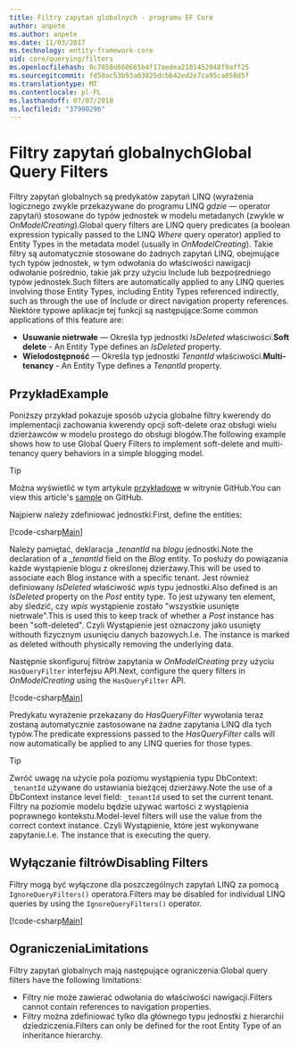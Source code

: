 ```yaml
---
title: Filtry zapytań globalnych - programu EF Core
author: anpete
ms.author: anpete
ms.date: 11/03/2017
ms.technology: entity-framework-core
uid: core/querying/filters
ms.openlocfilehash: 0c7858d660665b4f17aedea2101452048f9aff25
ms.sourcegitcommit: fd50ac53b93a03825dcbb42ed2e7ca95ca858d5f
ms.translationtype: MT
ms.contentlocale: pl-PL
ms.lasthandoff: 07/07/2018
ms.locfileid: "37900296"
---
```

# <a name="global-query-filters"></a><span data-ttu-id="7739c-102">Filtry zapytań globalnych</span><span class="sxs-lookup"><span data-stu-id="7739c-102">Global Query Filters</span></span>

<span data-ttu-id="7739c-103">Filtry zapytań globalnych są predykatów zapytań LINQ (wyrażenia logicznego zwykle przekazywane do programu LINQ *gdzie* — operator zapytań) stosowane do typów jednostek w modelu metadanych (zwykle w *OnModelCreating*).</span><span class="sxs-lookup"><span data-stu-id="7739c-103">Global query filters are LINQ query predicates (a boolean expression typically passed to the LINQ *Where* query operator) applied to Entity Types in the metadata model (usually in *OnModelCreating*).</span></span> <span data-ttu-id="7739c-104">Takie filtry są automatycznie stosowane do żadnych zapytań LINQ, obejmujące tych typów jednostek, w tym odwołania do właściwości nawigacji odwołanie pośrednio, takie jak przy użyciu Include lub bezpośredniego typów jednostek.</span><span class="sxs-lookup"><span data-stu-id="7739c-104">Such filters are automatically applied to any LINQ queries involving those Entity Types, including Entity Types referenced indirectly, such as through the use of Include or direct navigation property references.</span></span> <span data-ttu-id="7739c-105">Niektóre typowe aplikacje tej funkcji są następujące:</span><span class="sxs-lookup"><span data-stu-id="7739c-105">Some common applications of this feature are:</span></span>

* <span data-ttu-id="7739c-106">**Usuwanie nietrwałe** — Określa typ jednostki *IsDeleted* właściwości.</span><span class="sxs-lookup"><span data-stu-id="7739c-106">**Soft delete** - An Entity Type defines an *IsDeleted* property.</span></span>
* <span data-ttu-id="7739c-107">**Wielodostępność** — Określa typ jednostki *TenantId* właściwości.</span><span class="sxs-lookup"><span data-stu-id="7739c-107">**Multi-tenancy** - An Entity Type defines a *TenantId* property.</span></span>

## <a name="example"></a><span data-ttu-id="7739c-108">Przykład</span><span class="sxs-lookup"><span data-stu-id="7739c-108">Example</span></span>

<span data-ttu-id="7739c-109">Poniższy przykład pokazuje sposób użycia globalne filtry kwerendy do implementacji zachowania kwerendy opcji soft-delete oraz obsługi wielu dzierżawców w modelu prostego do obsługi blogów.</span><span class="sxs-lookup"><span data-stu-id="7739c-109">The following example shows how to use Global Query Filters to implement soft-delete and multi-tenancy query behaviors in a simple blogging model.</span></span>

> [!TIP]
> <span data-ttu-id="7739c-110">Można wyświetlić w tym artykule [przykładowe](https://github.com/aspnet/EntityFrameworkCore/tree/dev/samples/QueryFilters) w witrynie GitHub.</span><span class="sxs-lookup"><span data-stu-id="7739c-110">You can view this article's [sample](https://github.com/aspnet/EntityFrameworkCore/tree/dev/samples/QueryFilters) on GitHub.</span></span>

<span data-ttu-id="7739c-111">Najpierw należy zdefiniować jednostki:</span><span class="sxs-lookup"><span data-stu-id="7739c-111">First, define the entities:</span></span>

[!code-csharp[Main](../../../efcore-repo/samples/QueryFilters/Program.cs#Entities)]

<span data-ttu-id="7739c-112">Należy pamiętać, deklaracja __tenantId_ na _blogu_ jednostki.</span><span class="sxs-lookup"><span data-stu-id="7739c-112">Note the declaration of a __tenantId_ field on the _Blog_ entity.</span></span> <span data-ttu-id="7739c-113">To posłuży do powiązania każde wystąpienie blogu z określonej dzierżawy.</span><span class="sxs-lookup"><span data-stu-id="7739c-113">This will be used to associate each Blog instance with a specific tenant.</span></span> <span data-ttu-id="7739c-114">Jest również definiowany _IsDeleted_ właściwość _wpis_ typu jednostki.</span><span class="sxs-lookup"><span data-stu-id="7739c-114">Also defined is an _IsDeleted_ property on the _Post_ entity type.</span></span> <span data-ttu-id="7739c-115">To jest używany ten element, aby śledzić, czy _wpis_ wystąpienie zostało "wszystkie usunięte nietrwale".</span><span class="sxs-lookup"><span data-stu-id="7739c-115">This is used this to keep track of whether a _Post_ instance has been "soft-deleted".</span></span> <span data-ttu-id="7739c-116">Czyli Wystąpienie jest oznaczony jako usunięty withouth fizycznym usunięciu danych bazowych.</span><span class="sxs-lookup"><span data-stu-id="7739c-116">I.e. The instance is marked as deleted withouth physically removing the underlying data.</span></span>

<span data-ttu-id="7739c-117">Następnie skonfiguruj filtrów zapytania w _OnModelCreating_ przy użyciu ```HasQueryFilter``` interfejsu API.</span><span class="sxs-lookup"><span data-stu-id="7739c-117">Next, configure the query filters in _OnModelCreating_ using the ```HasQueryFilter``` API.</span></span>

[!code-csharp[Main](../../../efcore-repo/samples/QueryFilters/Program.cs#Configuration)]

<span data-ttu-id="7739c-118">Predykatu wyrażenie przekazany do _HasQueryFilter_ wywołania teraz zostaną automatycznie zastosowane na żadne zapytania LINQ dla tych typów.</span><span class="sxs-lookup"><span data-stu-id="7739c-118">The predicate expressions passed to the _HasQueryFilter_ calls will now automatically be applied to any LINQ queries for those types.</span></span>

> [!TIP]
> <span data-ttu-id="7739c-119">Zwróć uwagę na użycie pola poziomu wystąpienia typu DbContext: ```_tenantId``` używane do ustawiania bieżącej dzierżawy.</span><span class="sxs-lookup"><span data-stu-id="7739c-119">Note the use of a DbContext instance level field: ```_tenantId``` used to set the current tenant.</span></span> <span data-ttu-id="7739c-120">Filtry na poziomie modelu będzie używać wartości z wystąpienia poprawnego kontekstu.</span><span class="sxs-lookup"><span data-stu-id="7739c-120">Model-level filters will use the value from the correct context instance.</span></span> <span data-ttu-id="7739c-121">Czyli Wystąpienie, które jest wykonywane zapytanie.</span><span class="sxs-lookup"><span data-stu-id="7739c-121">I.e. The instance that is executing the query.</span></span>

## <a name="disabling-filters"></a><span data-ttu-id="7739c-122">Wyłączanie filtrów</span><span class="sxs-lookup"><span data-stu-id="7739c-122">Disabling Filters</span></span>

<span data-ttu-id="7739c-123">Filtry mogą być wyłączone dla poszczególnych zapytań LINQ za pomocą ```IgnoreQueryFilters()``` operatora.</span><span class="sxs-lookup"><span data-stu-id="7739c-123">Filters may be disabled for individual LINQ queries by using the ```IgnoreQueryFilters()``` operator.</span></span>

[!code-csharp[Main](../../../efcore-repo/samples/QueryFilters/Program.cs#IgnoreFilters)]

## <a name="limitations"></a><span data-ttu-id="7739c-124">Ograniczenia</span><span class="sxs-lookup"><span data-stu-id="7739c-124">Limitations</span></span>

<span data-ttu-id="7739c-125">Filtry zapytań globalnych mają następujące ograniczenia:</span><span class="sxs-lookup"><span data-stu-id="7739c-125">Global query filters have the following limitations:</span></span>

* <span data-ttu-id="7739c-126">Filtry nie może zawierać odwołania do właściwości nawigacji.</span><span class="sxs-lookup"><span data-stu-id="7739c-126">Filters cannot contain references to navigation properties.</span></span>
* <span data-ttu-id="7739c-127">Filtry można zdefiniować tylko dla głównego typu jednostki z hierarchii dziedziczenia.</span><span class="sxs-lookup"><span data-stu-id="7739c-127">Filters can only be defined for the root Entity Type of an inheritance hierarchy.</span></span>
